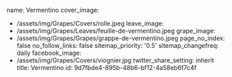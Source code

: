 name: Vermentino
cover_image:
  - /assets/img/Grapes/Covers/rolle.jpeg
leave_image:
  - /assets/img/Grapes/Leaves/feuille-de-vermentino.jpeg
grape_image:
  - /assets/img/Grapes/Grapes/grappe-de-vermentino.jpeg
page_no_index: false
no_follow_links: false
sitemap_priority: '0.5'
sitemap_changefreq: daily
facebook_image:
  - /assets/img/Grapes/Covers/viognier.jpg
twitter_share_setting: inherit
title: Vermentino
id: 9d7fbde4-895b-48b6-bf12-4a58eb6f7c4f
